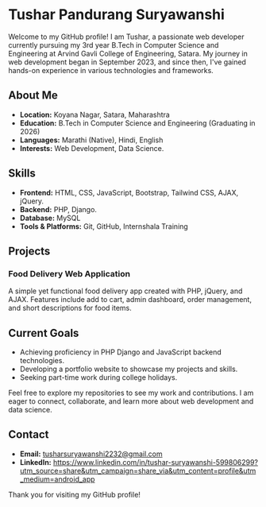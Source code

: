 # Tushar Pandurang Suryawanshi

Welcome to my GitHub profile! I am Tushar, a passionate web developer currently pursuing my 3rd year B.Tech in Computer Science and Engineering at Arvind Gavli College of Engineering, Satara. My journey in web development began in September 2023, and since then, I've gained hands-on experience in various technologies and frameworks.

## About Me

- **Location:** Koyana Nagar, Satara, Maharashtra
- **Education:** B.Tech in Computer Science and Engineering (Graduating in 2026)
- **Languages:** Marathi (Native), Hindi, English
- **Interests:** Web Development, Data Science.

## Skills

- **Frontend:** HTML, CSS, JavaScript, Bootstrap, Tailwind CSS, AJAX, jQuery.
- **Backend:** PHP, Django.
- **Database:** MySQL
- **Tools & Platforms:** Git, GitHub, Internshala Training

## Projects

### Food Delivery Web Application
A simple yet functional food delivery app created with PHP, jQuery, and AJAX. Features include add to cart, admin dashboard, order management, and short descriptions for food items.

## Current Goals

- Achieving proficiency in PHP Django and JavaScript backend technologies.
- Developing a portfolio website to showcase my projects and skills.
- Seeking part-time work during college holidays.

Feel free to explore my repositories to see my work and contributions. I am eager to connect, collaborate, and learn more about web development and data science.

## Contact

- **Email:** tusharsuryawanshi2232@gmail.com
- **LinkedIn:** https://www.linkedin.com/in/tushar-suryawanshi-599806299?utm_source=share&utm_campaign=share_via&utm_content=profile&utm_medium=android_app

Thank you for visiting my GitHub profile!
